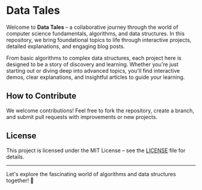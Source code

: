 # Data Tales

Welcome to **Data Tales** – a collaborative journey through the world of computer science fundamentals, algorithms, and data structures. In this repository, we bring foundational topics to life through interactive projects, detailed explanations, and engaging blog posts.

From basic algorithms to complex data structures, each project here is designed to be a story of discovery and learning. Whether you're just starting out or diving deep into advanced topics, you'll find interactive demos, clear explanations, and insightful articles to guide your learning.



## How to Contribute

We welcome contributions! Feel free to fork the repository, create a branch, and submit pull requests with improvements or new projects.

## License

This project is licensed under the MIT License – see the [LICENSE](LICENSE) file for details.

---

Let's explore the fascinating world of algorithms and data structures together! 🌟
